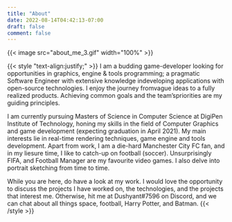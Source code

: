 ```yaml
---
title: "About"
date: 2022-08-14T04:42:13-07:00
draft: false
comment: false
---
```


{{< image src="about_me_3.gif" width="100%" >}}

{{< style "text-align:justify;" >}}
I am a budding game-developer looking for opportunities in graphics, engine & tools programming; a pragmatic Software Engineer with extensive knowledge indeveloping applications with open-source technologies. I enjoy the journey fromvague ideas to a fully realized products. Achieving common goals and the team’spriorities are my guiding principles.


I am currently pursuing Masters of Science in Computer Science at DigiPen Institute of Technology, honing my skills in the field of Computer Graphics and game development (expecting graduation in April 2021). My main interests lie in real-time rendering techniques, game engine and tools development. Apart from work, I am a die-hard Manchester City FC fan, and in my liesure time, I like to catch-up on football (soccer). Unsurprisingly FIFA, and Football Manager are my favourite video games. I also delve into portrait sketching from time to time.


While you are here, do have a look at my work. I would love the opportunity to discuss the projects I have worked on, the technologies, and the projects that interest me. Otherwise, hit me at Dushyant#7596 on Discord, and we can chat about all things space, football, Harry Potter, and Batman.
{{< /style >}}

